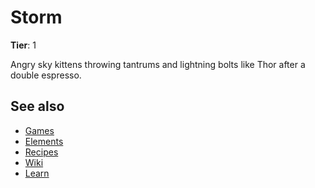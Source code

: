 # Storm

**Tier**: 1

Angry sky kittens throwing tantrums and lightning bolts like Thor after a double espresso.

## See also

* [Games](/wiki/games)
* [Elements](/wiki/elements)
* [Recipes](/wiki/recipes)
* [Wiki](/wiki/index)
* [Learn](/learn/index)